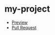 # my-project
 - [Preview](https://olena-shevchenko.github.io/my-project/)
  - [Pull Request](https://github.com/Olena-Shevchenko/my-project/pull/1/files)